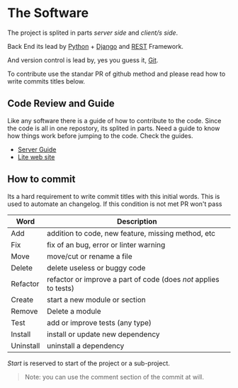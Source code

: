 # The Software
The project is splited in parts *server side* and *client/s side*.

Back End its lead by [Python](https://www.python.org/) + [Django](https://www.djangoproject.com/) and [REST](https://www.django-rest-framework.org/) Framework.

And version control is lead by, yes you guess it, [Git](https://git-scm.com/).

To contribute use the standar PR of github method and please read how to write commits titles below.

## Code Review and Guide
Like any software there is a guide of how to contribute to the code. Since the code is all in one repostory, its splited in parts.
Need a guide to know how things work before jumping to the code. Check the guides.

* [Server Guide](Backend/index.md)
* [Lite web site](Lite/index.md)

## How to commit
Its a hard requirement to write commit titles with this initial words. This is used to automate an changelog.
If this condition is not met PR won't pass


| Word      | Description                                                      |
|-----------|------------------------------------------------------------------|
| Add       | addition to code, new feature, missing method, etc               |
| Fix       | fix of an bug, error or linter warning                           |
| Move      | move/cut or rename a file                                        |
| Delete    | delete useless or buggy code                                     |
| Refactor  | refactor or improve a part of code (does *not* applies to tests) |
| Create    | start a new module or section                                    |
| Remove    | Delete a module                                                  |
| Test      | add or improve tests (any type)                                  |
| Install   | install or update new dependency                                 |
| Uninstall | uninstall a dependency                                           |

*Start* is reserved to start of the project or a sub-project.

> Note: you can use the comment section of the commit at will.
